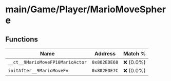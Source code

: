 # main/Game/Player/MarioMoveSphere

## Functions

| Name | Address | Match % |
|------|---------|---------|
| `__ct__9MarioMoveFP10MarioActor` | `0x802EDE68` | :x: (0.0%) |
| `initAfter__9MarioMoveFv` | `0x802EDE7C` | :x: (0.0%) |